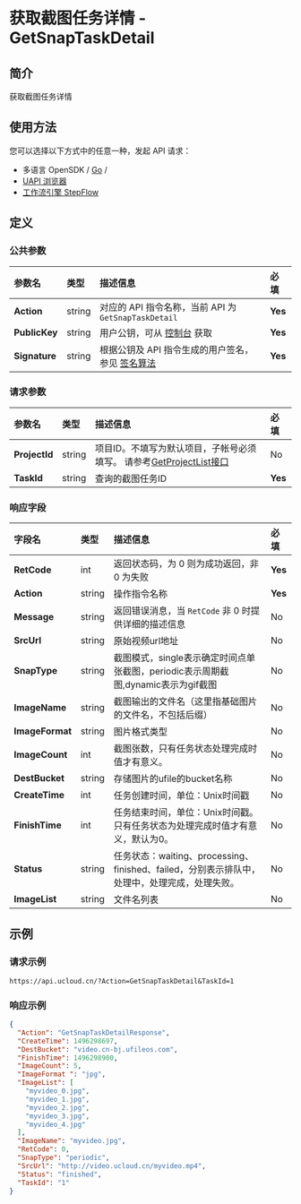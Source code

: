 # 获取截图任务详情 - GetSnapTaskDetail

## 简介

获取截图任务详情






## 使用方法

您可以选择以下方式中的任意一种，发起 API 请求：
- 多语言 OpenSDK / [Go](https://github.com/ucloud/ucloud-sdk-go) /
- [UAPI 浏览器](https://console.ucloud.cn/uapi/detail?id=GetSnapTaskDetail)
- [工作流引擎 StepFlow](https://console.ucloud.cn/stepflow/manage/)


## 定义

### 公共参数

| 参数名 | 类型 | 描述信息 | 必填 |
|:---|:---|:---|:---|
| **Action**     | string  | 对应的 API 指令名称，当前 API 为 `GetSnapTaskDetail`                        | **Yes** |
| **PublicKey**  | string  | 用户公钥，可从 [控制台](https://console.ucloud.cn/uapi/apikey) 获取                                             | **Yes** |
| **Signature**  | string  | 根据公钥及 API 指令生成的用户签名，参见 [签名算法](api/summary/signature.md)  | **Yes** |

### 请求参数

| 参数名 | 类型 | 描述信息 | 必填 |
|:---|:---|:---|:---|
| **ProjectId** | string | 项目ID。不填写为默认项目，子帐号必须填写。 请参考[GetProjectList接口](api/summary/get_project_list) |No|
| **TaskId** | string | 查询的截图任务ID |**Yes**|

### 响应字段

| 字段名 | 类型 | 描述信息 | 必填 |
|:---|:---|:---|:---|
| **RetCode** | int | 返回状态码，为 0 则为成功返回，非 0 为失败 |**Yes**|
| **Action** | string | 操作指令名称 |**Yes**|
| **Message** | string | 返回错误消息，当 `RetCode` 非 0 时提供详细的描述信息 |No|
| **SrcUrl** | string | 原始视频url地址 |No|
| **SnapType** | string | 截图模式，single表示确定时间点单张截图，periodic表示周期截图,dynamic表示为gif截图 |No|
| **ImageName** | string | 截图输出的文件名（这里指基础图片的文件名，不包括后缀） |No|
| **ImageFormat** | string | 图片格式类型 |No|
| **ImageCount** | int | 截图张数，只有任务状态处理完成时值才有意义。 |No|
| **DestBucket** | string | 存储图片的ufile的bucket名称 |No|
| **CreateTime** | int | 任务创建时间，单位：Unix时间戳 |No|
| **FinishTime** | int | 任务结束时间，单位：Unix时间戳。只有任务状态为处理完成时值才有意义，默认为0。 |No|
| **Status** | string | 任务状态：waiting、processing、finished、failed，分别表示排队中，处理中，处理完成，处理失败。 |No|
| **ImageList** | string | 文件名列表 |No|




## 示例

### 请求示例
    
```
https://api.ucloud.cn/?Action=GetSnapTaskDetail&TaskId=1
```

### 响应示例
    
```json
{
  "Action": "GetSnapTaskDetailResponse",
  "CreateTime": 1496298697,
  "DestBucket": "video.cn-bj.ufileos.com",
  "FinishTime": 1496298900,
  "ImageCount": 5,
  "ImageFormat ": "jpg",
  "ImageList": [
    "myvideo_0.jpg",
    "myvideo_1.jpg",
    "myvideo_2.jpg",
    "myvideo_3.jpg",
    "myvideo_4.jpg"
  ],
  "ImageName": "myvideo.jpg",
  "RetCode": 0,
  "SnapType": "periodic",
  "SrcUrl": "http://video.ucloud.cn/myvideo.mp4",
  "Status": "finished",
  "TaskId": "1"
}
```





